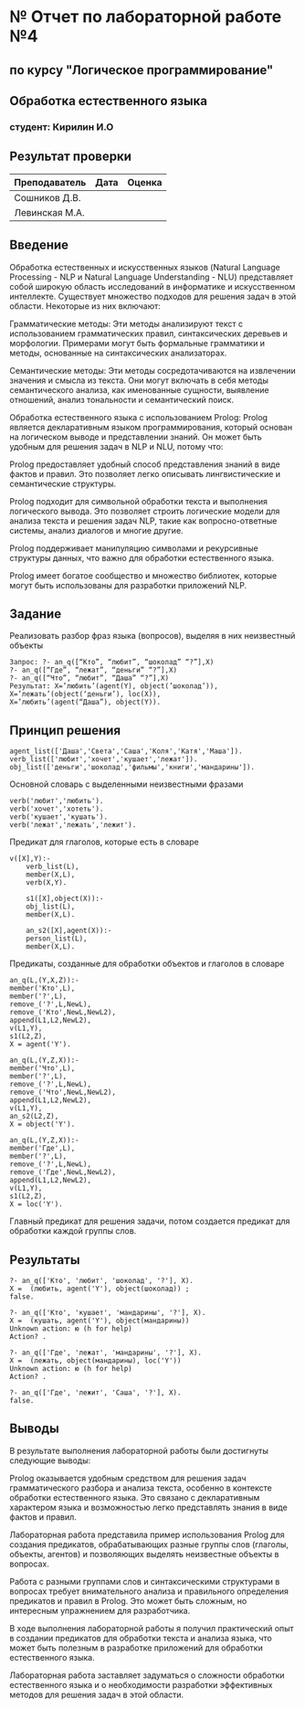 # № Отчет по лабораторной работе №4
## по курсу "Логическое программирование"

## Обработка естественного языка

### студент: Кирилин И.О

## Результат проверки

| Преподаватель     | Дата         |  Оценка       |
|-------------------|--------------|---------------|
| Сошников Д.В. |              |               |
| Левинская М.А.|              |               |


## Введение

Обработка естественных и искусственных языков (Natural Language Processing - NLP и Natural Language Understanding - NLU) представляет собой широкую область исследований в информатике и искусственном интеллекте. Существует множество подходов для решения задач в этой области. Некоторые из них включают:


Грамматические методы: Эти методы анализируют текст с использованием грамматических правил, синтаксических деревьев и морфологии. Примерами могут быть формальные грамматики и методы, основанные на синтаксических анализаторах.

Семантические методы: Эти методы сосредотачиваются на извлечении значения и смысла из текста. Они могут включать в себя методы семантического анализа, как именованные сущности, выявление отношений, анализ тональности и семантический поиск.

Обработка естественного языка с использованием Prolog: Prolog является декларативным языком программирования, который основан на логическом выводе и представлении знаний. Он может быть удобным для решения задач в NLP и NLU, потому что:

Prolog предоставляет удобный способ представления знаний в виде фактов и правил. Это позволяет легко описывать лингвистические и семантические структуры.

Prolog подходит для символьной обработки текста и выполнения логического вывода. Это позволяет строить логические модели для анализа текста и решения задач NLP, такие как вопросно-ответные системы, анализ диалогов и многие другие.

Prolog поддерживает манипуляцию символами и рекурсивные структуры данных, что важно для обработки естественного языка.

Prolog имеет богатое сообщество и множество библиотек, которые могут быть использованы для разработки приложений NLP.


## Задание

Реализовать разбор фраз языка (вопросов), выделяя в них неизвестный объекты

```
Запрос: ?- an_q([“Кто”, “любит”, “шоколад” “?”],X)
?- an_q([“Где”, “лежат”, “деньги” “?”],X)
?- an_q([“Что”, “любит”, “Даша” “?”],X)
Результат: X=’любить’(agent(Y), object(’шоколад’)),
X=’лежать’(object(‘деньги’), loc(X)),
X=’любить’(agent(“Даша”), object(Y)).
```
## Принцип решения
```
agent_list(['Даша','Света','Саша','Коля','Катя','Маша']).
verb_list(['любит','хочет','кушает','лежат']).
obj_list(['деньги','шоколад','фильмы','книги','мандарины']).
```
Основной словарь с выделенными неизвестными фразами
```
verb('любит','любить').
verb('хочет','хотеть').
verb('кушает','кушать').
verb('лежат','лежать','лежит').
```
Предикат для глаголов, которые есть в словаре
```
v([X],Y):-
    verb_list(L),
    member(X,L),
    verb(X,Y).

    s1([X],object(X)):-
    obj_list(L),
    member(X,L).

    an_s2([X],agent(X)):-
    person_list(L),
    member(X,L).
```
Предикаты, созданные для обработки объектов и глаголов в словаре
```
an_q(L,(Y,X,Z)):-
member('Кто',L),
member('?',L),
remove_('?',L,NewL),
remove_('Кто',NewL,NewL2),
append(L1,L2,NewL2),
v(L1,Y),
s1(L2,Z),
X = agent('Y').

an_q(L,(Y,Z,X)):-
member('Что',L),
member('?',L),
remove_('?',L,NewL),
remove_('Что',NewL,NewL2),
append(L1,L2,NewL2),
v(L1,Y),
an_s2(L2,Z),
X = object('Y').

an_q(L,(Y,Z,X)):-
member('Где',L),
member('?',L),
remove_('?',L,NewL),
remove_('Где',NewL,NewL2),
append(L1,L2,NewL2),
v(L1,Y),
s1(L2,Z),
X = loc('Y').
```
Главный предикат для решения задачи, потом создается предикат для обработки каждой группы слов. 
## Результаты
```
?- an_q(['Кто', 'любит', 'шоколад', '?'], X).
X =  (любить, agent('Y'), object(шоколад)) ;
false.

?- an_q(['Кто', 'кушает', 'мандарины', '?'], X).
X =  (кушать, agent('Y'), object(мандарины))
Unknown action: ю (h for help)
Action? .

?- an_q(['Где', 'лежат', 'мандарины', '?'], X).
X =  (лежать, object(мандарины), loc('Y'))
Unknown action: ю (h for help)
Action? .

?- an_q(['Где', 'лежит', 'Саша', '?'], X).
false.
```

## Выводы
В результате выполнения лабораторной работы были достигнуты следующие выводы:

Prolog оказывается удобным средством для решения задач грамматического разбора и анализа текста, особенно в контексте обработки естественного языка. Это связано с декларативным характером языка и возможностью легко представлять знания в виде фактов и правил.

Лабораторная работа представила пример использования Prolog для создания предикатов, обрабатывающих разные группы слов (глаголы, объекты, агентов) и позволяющих выделять неизвестные объекты в вопросах.

Работа с разными группами слов и синтаксическими структурами в вопросах требует внимательного анализа и правильного определения предикатов и правил в Prolog. Это может быть сложным, но интересным упражнением для разработчика.

В ходе выполнения лабораторной работы я получил практический опыт в создании предикатов для обработки текста и анализа языка, что может быть полезным в разработке приложений для обработки естественного языка.

Лабораторная работа заставляет задуматься о сложности обработки естественного языка и о необходимости разработки эффективных методов для решения задач в этой области.




